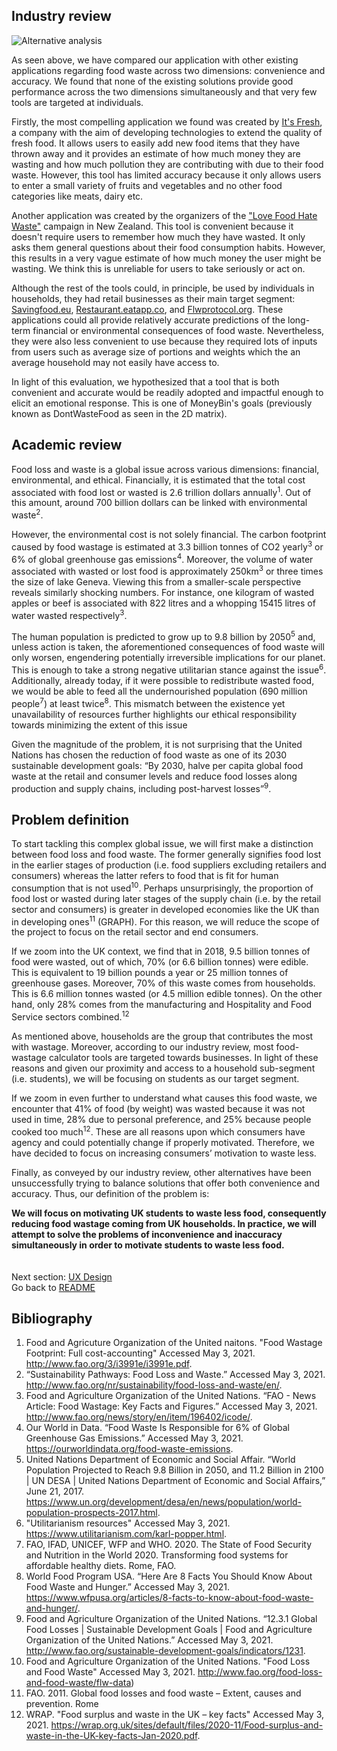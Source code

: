 




## Industry review

![Alternative analysis](Images/BackgroundAndMotivation/alternatives.png)

As seen above, we have compared our application with other existing applications regarding food waste across two dimensions: convenience and accuracy. We found that none of the existing solutions provide good performance across the two dimensions simultaneously and that very few tools are targeted at individuals.

Firstly, the most compelling application we found was created by [It's Fresh](https://www.itsfresh.com/food-waste-calculator/survey.html), a company with the aim of developing technologies to extend the quality of fresh food. It allows users to easily add new food items that they have thrown away and it provides an estimate of how much money they are wasting and how much pollution they are contributing with due to their food waste. However, this tool has limited accuracy because it only allows users to enter a small variety of fruits and vegetables and no other food categories like meats, dairy etc.

Another application was created by the organizers of the ["Love Food Hate Waste"](https://lovefoodhatewaste.co.nz/quiz-much-money-wasting-throw-away-food/) campaign in New Zealand. This tool is convenient because it doesn't require users to remember how much they have wasted. It only asks them general questions about their food consumption habits. However, this results in a very vague estimate of how much money the user might be wasting. We think this is unreliable for users to take seriously or act on.

Although the rest of the tools could, in principle, be used by individuals in households, they had retail businesses as their main target segment: [Savingfood.eu](https://savingfood.eu/food-waste-calculator/), [Restaurant.eatapp.co](https://restaurant.eatapp.co/free-food-cost-calculator), and [Flwprotocol.org](https://flwprotocol.org/why-measure/food-loss-and-waste-value-calculator/). These applications could all provide relatively accurate predictions of the long-term financial or environmental consequences of food waste. Nevertheless, they were also less convenient to use because they required lots of inputs from users such as average size of portions and weights which the an average household may not easily have access to.

In light of this evaluation, we hypothesized that a tool that is both convenient and accurate would be readily adopted and impactful enough to elicit an emotional response. This is one of MoneyBin's goals (previously known as DontWasteFood as seen in the 2D matrix).

## Academic review

Food loss and waste is a global issue across various dimensions: financial, environmental, and ethical. Financially, it is estimated that the total cost associated with food lost or wasted is 2.6 trillion dollars annually<sup>1</sup>. Out of this amount, around 700 billion dollars can be linked with environmental waste<sup>2</sup>.

However, the environmental cost is not solely financial. The carbon footprint caused by food wastage is estimated at 3.3 billion tonnes of CO2 yearly<sup>3</sup> or 6% of global greenhouse gas emissions<sup>4</sup>. Moreover, the volume of water associated with wasted or lost food is approximately 250km<sup>3</sup> or three times the size of lake Geneva. Viewing this from a smaller-scale perspective reveals similarly shocking numbers. For instance, one kilogram of wasted apples or beef is associated with 822 litres and a whopping 15415 litres of water wasted respectively<sup>3</sup>.

The human population is predicted to grow up to 9.8 billion by 2050<sup>5</sup> and, unless action is taken, the aforementioned consequences of food waste will only worsen, engendering potentially irreversible implications for our planet. This is enough to take a strong negative utilitarian stance against the issue<sup>6</sup>. Additionally, already today, if it were possible to redistribute wasted food, we would be able to feed all the undernourished population (690 million people<sup>7</sup>) at least twice<sup>8</sup>. This mismatch between the existence yet unavailability of resources further highlights our ethical responsibility towards minimizing the extent of this issue

Given the magnitude of the problem, it is not surprising that the United Nations has chosen the reduction of food waste as one of its 2030 sustainable development goals: “By 2030, halve per capita global food waste at the retail and consumer levels and reduce food losses along production and supply chains, including post-harvest losses”<sup>9</sup>.

## Problem definition

To start tackling this complex global issue, we will first make a distinction between food loss and food waste. The former generally signifies food lost in the earlier stages of production (i.e. food suppliers excluding retailers and consumers) whereas the latter refers to food that is fit for human consumption that is not used<sup>10</sup>. Perhaps unsurprisingly, the proportion of food lost or wasted during later stages of the supply chain (i.e. by the retail sector and consumers) is greater in developed economies like the UK than in developing ones<sup>11</sup> (GRAPH). For this reason, we will reduce the scope of the project to focus on the retail sector and end consumers.

If we zoom into the UK context, we find that in 2018, 9.5 billion tonnes of food were wasted, out of which, 70% (or 6.6 billion tonnes) were edible. This is equivalent to 19 billion pounds a year or 25 million tonnes of greenhouse gases. Moreover, 70% of this waste comes from households. This is 6.6 million tonnes wasted (or 4.5 million edible tonnes). On the other hand, only 28% comes from the manufacturing and Hospitality and Food Service sectors combined.<sup>12</sup>

As mentioned above, households are the group that contributes the most with wastage. Moreover, according to our industry review, most food-wastage calculator tools are targeted towards businesses. In light of these reasons and given our proximity and access to a household sub-segment (i.e. students), we will be focusing on students as our target segment.

If we zoom in even further to understand what causes this food waste, we encounter that 41% of food (by weight) was wasted because it was not used in time, 28% due to personal preference, and 25% because people cooked too much<sup>12</sup>. These are all reasons upon which consumers have agency and could potentially change if properly motivated. Therefore, we have decided to focus on increasing consumers’ motivation to waste less.

Finally, as conveyed by our industry review, other alternatives have been unsuccessfully trying to balance solutions that offer both convenience and accuracy. Thus, our definition of the problem is:

<b>We will focus on motivating UK students to waste less food, consequently reducing food wastage coming from UK households. In practice, we will attempt to solve the problems of inconvenience and inaccuracy simultaneously in order to motivate students to waste less food.</b>
<br><br><br>
Next section: [UX Design](https://github.com/gabrielchuv/SE7/blob/develop/Portfolio/UXDesign.md)
<br>
Go back to [README](https://github.com/gabrielchuv/SE7/blob/develop/README.md)



## Bibliography

1. Food and Agricuture Organization of the United naitons. "Food Wastage Footprint: Full cost-accounting" Accessed May 3, 2021. http://www.fao.org/3/i3991e/i3991e.pdf.
2. “Sustainability Pathways: Food Loss and Waste.” Accessed May 3, 2021. http://www.fao.org/nr/sustainability/food-loss-and-waste/en/.
3. Food and Agriculture Organization of the United Nations. “FAO - News Article: Food Wastage: Key Facts and Figures.” Accessed May 3, 2021. http://www.fao.org/news/story/en/item/196402/icode/.
4. Our World in Data. “Food Waste Is Responsible for 6% of Global Greenhouse Gas Emissions.” Accessed May 3, 2021. https://ourworldindata.org/food-waste-emissions.
5. United Nations Department of Economic and Social Affair. “World Population Projected to Reach 9.8 Billion in 2050, and 11.2 Billion in 2100 | UN DESA | United Nations Department of Economic and Social Affairs,” June 21, 2017. https://www.un.org/development/desa/en/news/population/world-population-prospects-2017.html.
6. "Utilitarianism resources" Accessed May 3, 2021. https://www.utilitarianism.com/karl-popper.html.
7. FAO, IFAD, UNICEF, WFP and WHO. 2020. The State of Food Security and Nutrition in the World 2020. Transforming food systems for affordable healthy diets. Rome, FAO.
8. World Food Program USA. “Here Are 8 Facts You Should Know About Food Waste and Hunger.” Accessed May 3, 2021. https://www.wfpusa.org/articles/8-facts-to-know-about-food-waste-and-hunger/.
9. Food and Agriculture Organization of the United Nations. “12.3.1 Global Food Losses | Sustainable Development Goals | Food and Agriculture Organization of the United Nations.” Accessed May 3, 2021. http://www.fao.org/sustainable-development-goals/indicators/1231.
10. Food and Agriculture Organization of the United Nations. "Food Loss and Food Waste" Accessed May 3, 2021. http://www.fao.org/food-loss-and-food-waste/flw-data)
11. FAO. 2011. Global food losses and food waste – Extent, causes and prevention. Rome
12. WRAP. "Food surplus and waste in the UK – key facts" Accessed May 3, 2021. https://wrap.org.uk/sites/default/files/2020-11/Food-surplus-and-waste-in-the-UK-key-facts-Jan-2020.pdf.
